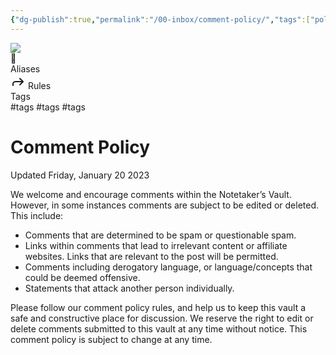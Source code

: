 ```yaml
---
{"dg-publish":true,"permalink":"/00-inbox/comment-policy/","tags":["policy, rules"]}
---
```


<div class="wiki-header">
	<div class="banner-wrapper">
		<div class="banner">
			<img class="banner-image full-width" src="https://64.media.tumblr.com/7e646d701b09619cbd7847b65ea580f0/1e52612c8f2f24a7-52/s1280x1920/82ef6930de278f1d67d00791fc5689af23342981.gif" style="object-position: 50% 50%">
		</div>
		<div class="banner-icon">
			<div class="icon-box">📝</div>
		</div>
	</div>
	<div class="frontmatter-container">
		<div class="frontmatter-section mod-aliases">
			<span class="frontmatter-section-label">Aliases</span>
			<div class="frontmatter-section-data frontmatter-section-aliases">
				<span class="frontmatter-alias">
					<span class="frontmatter-alias-icon"> <svg xmlns="http://www.w3.org/2000svg" width="24" height="24" viewBox="0 0 24 24" fill="none" stroke="currentColor" stroke-width="2" stroke-linecap="round" stroke-linejoin="round" class="svg-icon lucide-forward"><polyline points="15 17 20 12 15 7"></polyline><path d="M4 18v-2a4 4 0 0 1 4-4h12"></path></svg></span>
					Rules</span>
			</div>
		</div>
		<div class="frontmatter-section mod-tags">
			<span class="frontmatter-section-label">Tags</span>
			<div class="frontmatter-section-data frontmatter-section-tags">
				<a class="tag"onclick="toggleTagSearch(this)">#tags</a>
				<a class="tag" onclick="toggleTagSearch(this)">#tags</a>
				<a class="tag" onclick="toggleTagSearch(this)">#tags</a>
			</div>
		</div>
	</div>
</div>

# Comment Policy
<span class="source">Updated Friday, January 20 2023</span>

We welcome and encourage comments within the Notetaker’s Vault. However, in some instances comments are subject to be edited or deleted. This include:
- Comments that are determined to be spam or questionable spam.
- Links within comments that lead to irrelevant content or affiliate websites. Links that are relevant to the post will be permitted.
- Comments including derogatory language, or language/concepts that could be deemed offensive.
- Statements that attack another person individually.

Please follow our comment policy rules, and help us to keep this vault a safe and constructive place for discussion. We reserve the right to edit or delete comments submitted to this vault at any time without notice. This comment policy is subject to change at any time.
